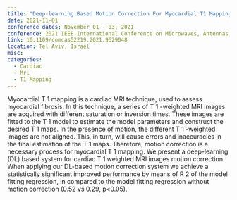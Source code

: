 ```yaml
---
title: "Deep-learning Based Motion Correction For Myocardial T1 Mapping"
date: 2021-11-01
conference_dates: November 01 - 03, 2021
conference: 2021 IEEE International Conference on Microwaves, Antennas, Communications and Electronic Systems (COMCAS)
link: 10.1109/comcas52219.2021.9629048
location: Tel Aviv, Israel
misc:  
categories: 
  - Cardiac
  - Mri
  - T1 Mapping
---
```

Myocardial T 1  mapping is a cardiac MRI technique, used to assess myocardial fibrosis. In this technique, a series of T 1 -weighted MRI images are acquired with different saturation or inversion times. These images are fitted to the T 1  model to estimate the model parameters and construct the desired T 1  maps. In the presence of motion, the different T 1 -weighted images are not aligned. This, in turn, will cause errors and inaccuracies in the final estimation of the T 1  maps. Therefore, motion correction is a necessary process for myocardial T 1  mapping. We present a deep-learning (DL) based system for cardiac T 1 weighted MRI images motion correction. When applying our DL-based motion correction system we achieve a statistically significant improved performance by means of R 2  of the model fitting regression, in compared to the model fitting regression without motion correction (0.52 vs 0.29, p<0.05).
                    